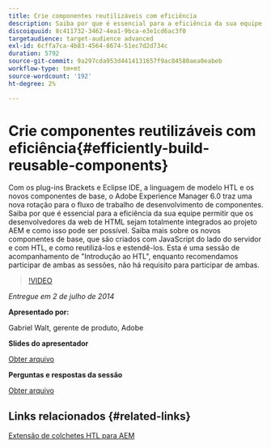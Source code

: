 ```yaml
---
title: Crie componentes reutilizáveis com eficiência
description: Saiba por que é essencial para a eficiência da sua equipe permitir que os desenvolvedores da web de HTML sejam totalmente integrados ao projeto AEM e como isso pode ser possível. Saiba mais sobre os novos componentes de base, que são criados com JavaScript do lado do servidor e com HTL, e como reutilizá-los e estendê-los.
discoiquuid: 8c411732-3462-4ea1-9bca-e3e1cd6ac3f0
targetaudience: target-audience advanced
exl-id: 6cffa7ca-4b83-4564-8674-51ec7d2d734c
duration: 5792
source-git-commit: 9a297cda953d4414131657f9ac84580aea0eabeb
workflow-type: tm+mt
source-wordcount: '192'
ht-degree: 2%

---
```


# Crie componentes reutilizáveis com eficiência{#efficiently-build-reusable-components}

Com os plug-ins Brackets e Eclipse IDE, a linguagem de modelo HTL e os novos componentes de base, o Adobe Experience Manager 6.0 traz uma nova rotação para o fluxo de trabalho de desenvolvimento de componentes. Saiba por que é essencial para a eficiência da sua equipe permitir que os desenvolvedores da web de HTML sejam totalmente integrados ao projeto AEM e como isso pode ser possível. Saiba mais sobre os novos componentes de base, que são criados com JavaScript do lado do servidor e com HTL, e como reutilizá-los e estendê-los. Esta é uma sessão de acompanhamento de &quot;Introdução ao HTL&quot;, enquanto recomendamos participar de ambas as sessões, não há requisito para participar de ambas.

>[!VIDEO](https://video.tv.adobe.com/v/19503/?quality=9)

*Entregue em 2 de julho de 2014*

**Apresentado por:**

Gabriel Walt, gerente de produto, Adobe

**Slides do apresentador**

[Obter arquivo](assets/efficiently-build-reusable-components.pdf)

**Perguntas e respostas da sessão**

[Obter arquivo](assets/efficiently-build-reusable-components-q-a.pdf)

## Links relacionados {#related-links}

[Extensão de colchetes HTL para AEM](https://github.com/Adobe-Marketing-Cloud/aem-brackets-extension#AEM6#BeautifulMarkup)

<!--
[Get back to the Overview](https://helpx.adobe.com/experience-manager/kt/eseminars/gems/aem-index.html)
-->
